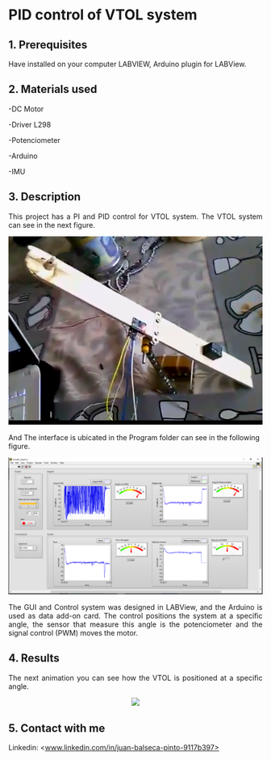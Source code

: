 # PID control of VTOL system
<!-- markdownlint-disable MD033 -->
<!-- markdownlint-disable MD047 -->
## 1. Prerequisites

<p align="justify">
Have installed on your computer LABVIEW, Arduino plugin for LABView.
</p>

## 2. Materials used

-DC Motor

-Driver L298

-Potenciometer

-Arduino

-IMU

## 3. Description

<p align="justify">
This project has a PI and PID control for VTOL system. The VTOL system can see in the next figure.
</p>

<p align="center">
  <img src="Images/VTOL.PNG">
</p>

And The interface is ubicated in the Program folder can see in the following figure.

<p align="center">
  <img src="Images/GUI.PNG">
</p>

<p align="justify">
The GUI and Control system was designed in LABView, and the Arduino is used as data add-on card. The control positions the system at a specific angle, the sensor that measure this angle is the potenciometer and the signal control (PWM) moves the motor.
</p>

## 4. Results

<p align="justify">
The next animation you can see how the VTOL is positioned at a specific angle.
</p>

<p align="center">
  <img src="Images/VTOL.gif">
</p>

## 5. Contact with me

Linkedin: <www.linkedin.com/in/juan-balseca-pinto-9117b397>